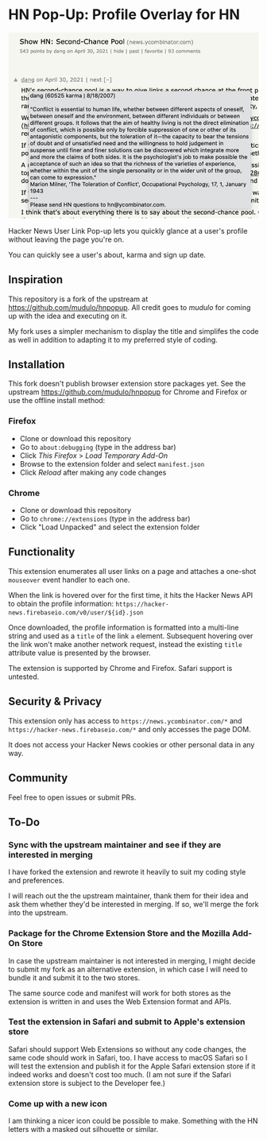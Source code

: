# HN Pop-Up: Profile Overlay for HN

![](screenshot.png)

Hacker News User Link Pop-up lets you quickly glance at a user's profile without
leaving the page you're on.

You can quickly see a user's about, karma and sign up date.

## Inspiration

This repository is a fork of the upstream at https://github.com/mudulo/hnpopup.
All credit goes to *mudulo* for coming up with the idea and executing on it.

My fork uses a simpler mechanism to display the title and simplifes the code as
well in addition to adapting it to my preferred style of coding.

## Installation

This fork doesn't publish browser extension store packages yet.
See the upstream https://github.com/mudulo/hnpopup for Chrome and Firefox or
use the offline install method:

### Firefox

- Clone or download this repository
- Go to `about:debugging` (type in the address bar)
- Click *This Firefox* > *Load Temporary Add-On*
- Browse to the extension folder and select `manifest.json`
- Click *Reload* after making any code changes

### Chrome

- Clone or download this repository
- Go to `chrome://extensions` (type in the address bar)
- Click "Load Unpacked" and select the extension folder

## Functionality

This extension enumerates all user links on a page and attaches a one-shot
`mouseover` event handler to each one.

When the link is hovered over for the first time, it hits the Hacker News API to
obtain the profile information:
`https://hacker-news.firebaseio.com/v0/user/${id}.json`

Once downloaded, the profile information is formatted into a multi-line string
and used as a `title` of the link `a` element.
Subsequent hovering over the link won't make another network request, instead
the existing `title` attribute value is presented by the browser.

The extension is supported by Chrome and Firefox.
Safari support is untested.

## Security & Privacy

This extension only has access to `https://news.ycombinator.com/*` and
`https://hacker-news.firebaseio.com/*` and only accesses the page DOM.

It does not access your Hacker News cookies or other personal data in any way.

## Community

Feel free to open issues or submit PRs.

## To-Do

### Sync with the upstream maintainer and see if they are interested in merging

I have forked the extension and rewrote it heavily to suit my coding style and
preferences.

I will reach out the the upstream maintainer, thank them for their idea and ask
them whether they'd be interested in merging.
If so, we'll merge the fork into the upstream.

### Package for the Chrome Extension Store and the Mozilla Add-On Store

In case the upstream maintainer is not interested in merging, I might decide to
submit my fork as an alternative extension, in which case I will need to bundle
it and submit it to the two stores.

The same source code and manifest will work for both stores as the extension is
written in and uses the Web Extension format and APIs.

### Test the extension in Safari and submit to Apple's extension store

Safari should support Web Extensions so without any code changes, the same code
should work in Safari, too.
I have access to macOS Safari so I will test the extension and publish it for
the Apple Safari extension store if it indeed works and doesn't cost too much.
(I am not sure if the Safari extension store is subject to the Developer fee.)

### Come up with a new icon

I am thinking a nicer icon could be possible to make.
Something with the HN letters with a masked out silhouette or similar.

